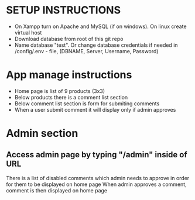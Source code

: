 # SETUP INSTRUCTIONS
<ul> 
  <li> On Xampp turn on Apache and MySQL (if on windows). On linux create virtual host </li>
  <li> Download database from root of this git repo </li>
  <li> Name database "test". Or change database credentials if needed in /config/.env - file, (DBNAME, Server, Username, Password) </li>
</ul>

# App manage instructions
<ul> 
  <li> Home page is list of 9 products (3x3) </li>
  <li> Below products there is a comment list section </li>
  <li> Below comment list section is form for submiting comments </li>
  <li> When a user submit comment it will display only if admin approves </li>
</ul>

# Admin section
## Access admin page by typing "/admin" inside of URL
There is a list of disabled comments which admin needs to approve in order for them to be displayed on home page
When admin approves a comment, comment is then displayed on home page
